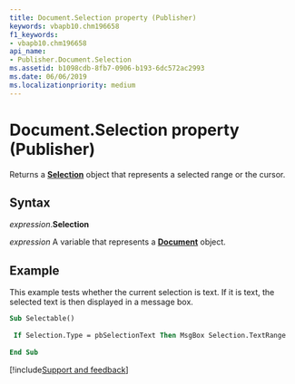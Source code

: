 ```yaml
---
title: Document.Selection property (Publisher)
keywords: vbapb10.chm196658
f1_keywords:
- vbapb10.chm196658
api_name:
- Publisher.Document.Selection
ms.assetid: b1098cdb-8fb7-0906-b193-6dc572ac2993
ms.date: 06/06/2019
ms.localizationpriority: medium
---
```



# Document.Selection property (Publisher)

Returns a **[Selection](Publisher.Selection.md)** object that represents a selected range or the cursor.


## Syntax

_expression_.**Selection**

_expression_ A variable that represents a **[Document](Publisher.Document.md)** object.


## Example

This example tests whether the current selection is text. If it is text, the selected text is then displayed in a message box.

```vb
Sub Selectable() 
 
 If Selection.Type = pbSelectionText Then MsgBox Selection.TextRange 
 
End Sub
```

[!include[Support and feedback](~/includes/feedback-boilerplate.md)]